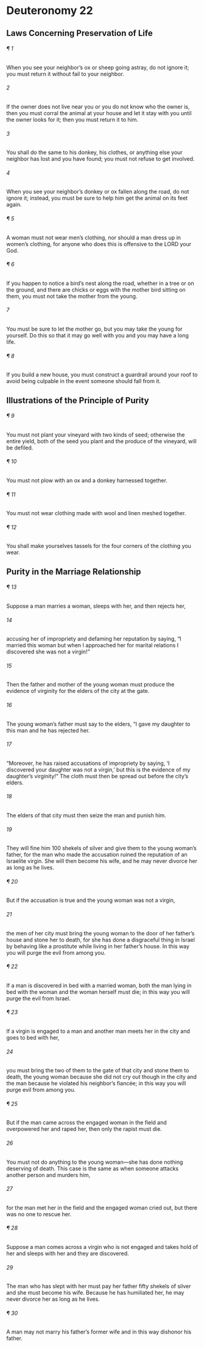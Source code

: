 # Deuteronomy 22
## Laws Concerning Preservation of Life
###### ¶ 1
When you see your neighbor’s ox or sheep going astray, do not ignore it; you must return it without fail to your neighbor.
###### 2
If the owner does not live near you or you do not know who the owner is, then you must corral the animal at your house and let it stay with you until the owner looks for it; then you must return it to him.
###### 3
You shall do the same to his donkey, his clothes, or anything else your neighbor has lost and you have found; you must not refuse to get involved.
###### 4
When you see your neighbor’s donkey or ox fallen along the road, do not ignore it; instead, you must be sure to help him get the animal on its feet again.
###### ¶ 5
A woman must not wear men’s clothing, nor should a man dress up in women’s clothing, for anyone who does this is offensive to the LORD your God.
###### ¶ 6
If you happen to notice a bird’s nest along the road, whether in a tree or on the ground, and there are chicks or eggs with the mother bird sitting on them, you must not take the mother from the young.
###### 7
You must be sure to let the mother go, but you may take the young for yourself. Do this so that it may go well with you and you may have a long life.
###### ¶ 8
If you build a new house, you must construct a guardrail around your roof to avoid being culpable in the event someone should fall from it.
## Illustrations of the Principle of Purity
###### ¶ 9
You must not plant your vineyard with two kinds of seed; otherwise the entire yield, both of the seed you plant and the produce of the vineyard, will be defiled.
###### ¶ 10
You must not plow with an ox and a donkey harnessed together.
###### ¶ 11
You must not wear clothing made with wool and linen meshed together.
###### ¶ 12
You shall make yourselves tassels for the four corners of the clothing you wear.
## Purity in the Marriage Relationship
###### ¶ 13
Suppose a man marries a woman, sleeps with her, and then rejects her,
###### 14
accusing her of impropriety and defaming her reputation by saying, “I married this woman but when I approached her for marital relations I discovered she was not a virgin!”
###### 15
Then the father and mother of the young woman must produce the evidence of virginity for the elders of the city at the gate.
###### 16
The young woman’s father must say to the elders, “I gave my daughter to this man and he has rejected her.
###### 17
“Moreover, he has raised accusations of impropriety by saying, ‘I discovered your daughter was not a virgin,’ but this is the evidence of my daughter’s virginity!” The cloth must then be spread out before the city’s elders.
###### 18
The elders of that city must then seize the man and punish him.
###### 19
They will fine him 100 shekels of silver and give them to the young woman’s father, for the man who made the accusation ruined the reputation of an Israelite virgin. She will then become his wife, and he may never divorce her as long as he lives.
###### ¶ 20
But if the accusation is true and the young woman was not a virgin,
###### 21
the men of her city must bring the young woman to the door of her father’s house and stone her to death, for she has done a disgraceful thing in Israel by behaving like a prostitute while living in her father’s house. In this way you will purge the evil from among you.
###### ¶ 22
If a man is discovered in bed with a married woman, both the man lying in bed with the woman and the woman herself must die; in this way you will purge the evil from Israel.
###### ¶ 23
If a virgin is engaged to a man and another man meets her in the city and goes to bed with her,
###### 24
you must bring the two of them to the gate of that city and stone them to death, the young woman because she did not cry out though in the city and the man because he violated his neighbor’s fiancée; in this way you will purge evil from among you.
###### ¶ 25
But if the man came across the engaged woman in the field and overpowered her and raped her, then only the rapist must die.
###### 26
You must not do anything to the young woman—she has done nothing deserving of death. This case is the same as when someone attacks another person and murders him,
###### 27
for the man met her in the field and the engaged woman cried out, but there was no one to rescue her.
###### ¶ 28
Suppose a man comes across a virgin who is not engaged and takes hold of her and sleeps with her and they are discovered.
###### 29
The man who has slept with her must pay her father fifty shekels of silver and she must become his wife. Because he has humiliated her, he may never divorce her as long as he lives.
###### ¶ 30
 A man may not marry his father’s former wife and in this way dishonor his father.
